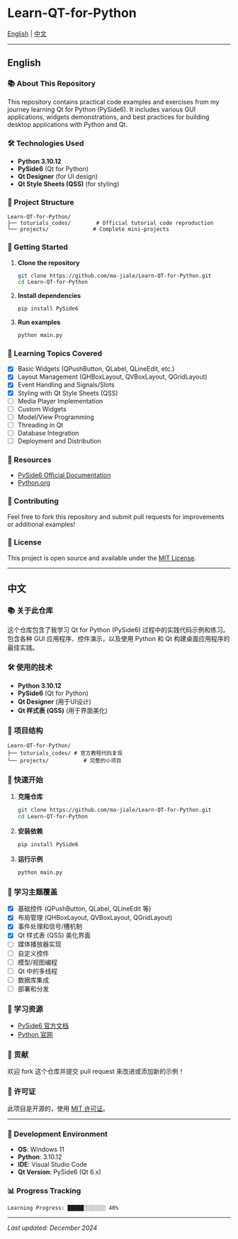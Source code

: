 # Learn-QT-for-Python

[English](#english) | [中文](#中文)

---

## English

### 📚 About This Repository

This repository contains practical code examples and exercises from my journey learning Qt for Python (PySide6). It includes various GUI applications, widgets demonstrations, and best practices for building desktop applications with Python and Qt.

### 🛠 Technologies Used

- **Python 3.10.12**
- **PySide6** (Qt for Python)
- **Qt Designer** (for UI design)
- **Qt Style Sheets (QSS)** (for styling)

### 📁 Project Structure

```
Learn-QT-for-Python/
├── toturials_codes/        # Official tutorial code reproduction
└── projects/              # Complete mini-projects
```

### 🚀 Getting Started

1. **Clone the repository**
   ```bash
   git clone https://github.com/ma-jiale/Learn-QT-for-Python.git
   cd Learn-QT-for-Python
   ```

2. **Install dependencies**
   ```bash
   pip install PySide6
   ```

3. **Run examples**
   ```bash
   python main.py
   ```

### 📝 Learning Topics Covered

- [x] Basic Widgets (QPushButton, QLabel, QLineEdit, etc.)
- [x] Layout Management (QHBoxLayout, QVBoxLayout, QGridLayout)
- [x] Event Handling and Signals/Slots
- [x] Styling with Qt Style Sheets (QSS)
- [ ] Media Player Implementation
- [ ] Custom Widgets
- [ ] Model/View Programming
- [ ] Threading in Qt
- [ ] Database Integration
- [ ] Deployment and Distribution

### 📖 Resources

- [PySide6 Official Documentation](https://doc.qt.io/qtforpython/)
- [Python.org](https://www.python.org/)

### 🤝 Contributing

Feel free to fork this repository and submit pull requests for improvements or additional examples!

### 📄 License

This project is open source and available under the [MIT License](LICENSE).

---

## 中文

### 📚 关于此仓库

这个仓库包含了我学习 Qt for Python (PySide6) 过程中的实践代码示例和练习。包含各种 GUI 应用程序、控件演示，以及使用 Python 和 Qt 构建桌面应用程序的最佳实践。

### 🛠 使用的技术

- **Python 3.10.12**
- **PySide6** (Qt for Python)
- **Qt Designer** (用于UI设计)
- **Qt 样式表 (QSS)** (用于界面美化)

### 📁 项目结构

```
Learn-QT-for-Python/
├── toturials_codes/ # 官方教程代码复现
└── projects/           # 完整的小项目
```

### 🚀 快速开始

1. **克隆仓库**
   ```bash
   git clone https://github.com/ma-jiale/Learn-QT-for-Python.git
   cd Learn-QT-for-Python
   ```

2. **安装依赖**
   ```bash
   pip install PySide6
   ```

3. **运行示例**
   ```bash
   python main.py
   ```

### 📝 学习主题覆盖

- [x] 基础控件 (QPushButton, QLabel, QLineEdit 等)
- [x] 布局管理 (QHBoxLayout, QVBoxLayout, QGridLayout)
- [x] 事件处理和信号/槽机制
- [x] Qt 样式表 (QSS) 美化界面
- [ ] 媒体播放器实现
- [ ] 自定义控件
- [ ] 模型/视图编程
- [ ] Qt 中的多线程
- [ ] 数据库集成
- [ ] 部署和分发

### 📖 学习资源

- [PySide6 官方文档](https://doc.qt.io/qtforpython/)
- [Python 官网](https://www.python.org/)

### 🤝 贡献

欢迎 fork 这个仓库并提交 pull request 来改进或添加新的示例！

### 📄 许可证

此项目是开源的，使用 [MIT 许可证](LICENSE)。

---

### 🔧 Development Environment

- **OS**: Windows 11
- **Python**: 3.10.12
- **IDE**: Visual Studio Code
- **Qt Version**: PySide6 (Qt 6.x)

### 📊 Progress Tracking

```
Learning Progress: █████░░░░░░░ 40%

```

---

*Last updated: December 2024*
